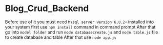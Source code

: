 # Blog_Crud_Backend
Before use of it you must need `MYsql server version 8.0.2+` installed into your system 
first use `npm install` command in command prompt
After that go into `model folder` and run `node databasecreate.js` and `node table.js` file to create database and table 
After that use `node app.js`
